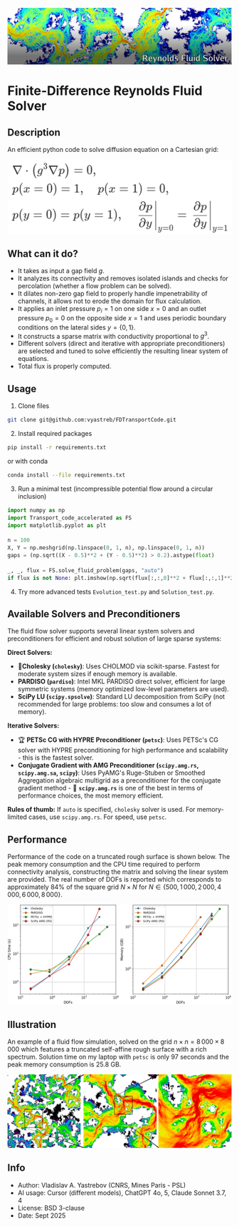 ![Reynolds Fluid Solver](header.png)

# Finite-Difference Reynolds Fluid Solver

## Description

An efficient python code to solve diffusion equation on a Cartesian grid:
<!-- $$
\begin{aligned}
&\nabla\cdot\left(g^3 \nabla p\right) = 0,\\
&p(x=0) = 1, \quad p(x=1) = 0,\\ 
&p(y=0) = p(y=1), \quad 
\left.\frac{\partial p}{\partial y}\right|_{y=0} =
\left.\frac{\partial p}{\partial y}\right|_{y=1}
\end{aligned}
$$ -->
![equation to be solved](eq.png)

## What can it do?

+ It takes as input a gap field $g$.
+ It analyzes its connectivity and removes isolated islands and checks for percolation (whether a flow problem can be solved).
+ It dilates non-zero gap field to properly handle impenetrability of channels, it allows not to erode the domain for flux calculation.
+ It applies an inlet pressure $p_i=1$  on one side $x=0$ and an outlet pressure $p_0=0$ on the opposite side $x=1$ and uses periodic boundary conditions on the lateral sides $y=\{0,1\}$.
+ It constructs a sparse matrix with conductivity proportional to $g^3$.
+ Different solvers (direct and iterative with appropriate preconditioners) are selected and tuned to solve efficiently the resulting linear system of equations.
+ Total flux is properly computed.

## Usage

1. Clone files
```bash 
git clone git@github.com:vyastreb/FDTransportCode.git
```
2. Install required packages
```bash
pip install -r requirements.txt
```
or with conda
```bash
conda install --file requirements.txt
```
3. Run a minimal test (incompressible potential flow around a circular inclusion)
```python
import numpy as np
import Transport_code_accelerated as FS
import matplotlib.pyplot as plt

n = 100
X, Y = np.meshgrid(np.linspace(0, 1, n), np.linspace(0, 1, n))
gaps = (np.sqrt((X - 0.5)**2 + (Y - 0.5)**2) > 0.2).astype(float)

_, _, flux = FS.solve_fluid_problem(gaps, "auto")
if flux is not None: plt.imshow(np.sqrt(flux[:,:,0]**2 + flux[:,:,1]**2), origin='lower', cmap='jet'); plt.show()
```
4. Try more advanced tests `Evolution_test.py` and `Solution_test.py`.

## Available Solvers and Preconditioners

The fluid flow solver supports several linear system solvers and preconditioners for efficient and robust solution of large sparse systems:

**Direct Solvers:**
- 🥇**Cholesky (`cholesky`)**: Uses CHOLMOD via scikit-sparse. Fastest for moderate system sizes if enough memory is available.
- **PARDISO (`pardiso`)**: Intel MKL PARDISO direct solver, efficient for large symmetric systems (memory optimized low-level parameters are used).
- **SciPy LU (`scipy.spsolve`)**: Standard LU decomposition from SciPy (not recommended for large problems: too slow and consumes a lot of memory).

**Iterative Solvers:**
- 🏆 **PETSc CG with HYPRE Preconditioner (`petsc`)**: Uses PETSc's CG solver with HYPRE preconditioning for high performance and scalability - this is the fastest solver.
- **Conjugate Gradient with AMG Preconditioner (`scipy.amg.rs`, `scipy.amg.sa`, `scipy`)**: Uses PyAMG's Ruge-Stuben or Smoothed Aggregation algebraic multigrid as a preconditioner for the conjugate gradient method - 🥈 **`scipy.amg.rs`** is one of the best in terms of performance choices, the most memory efficient.

**Rules of thumb:** If `auto` is specified, `cholesky` solver is used. For memory-limited cases, use `scipy.amg.rs`. For speed, use `petsc`.


## Performance

Performance of the code on a truncated rough surface is shown below. The peak memory consumption and the CPU time required to perform connectivity analysis, constructing the matrix and solving the linear system are provided. The real number of DOFs is reported which corresponds to approximately 84% of the square grid $N\times N$ for $N\in\{500,1\,000,2\,000,4\,000,6\,000,8\,000\}$.

![CPU and RAM performance of the solver](CPU_RAM_real_dof_performance.png)


## Illustration

An example of a fluid flow simulation, solved on the grid $n\times n = 8\,000 \times 8\,000$ which features a truncated self-affine rough surface with a rich spectrum. Solution time on my laptop with `petsc` is only 97 seconds and the peak memory consumption is 25.8 GB.

![Solution for 64 million grid points](illustration.jpg)

## Info

+ Author: Vladislav A. Yastrebov (CNRS, Mines Paris - PSL)
+ AI usage: Cursor (different models), ChatGPT 4o, 5, Claude Sonnet 3.7, 4
+ License: BSD 3-clause
+ Date: Sept 2025



